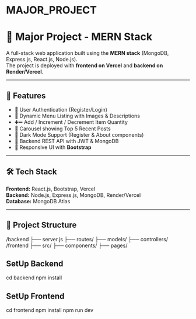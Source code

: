 # MAJOR_PROJECT

# 🍔 Major Project - MERN Stack

A full-stack web application built using the **MERN stack** (MongoDB, Express.js, React.js, Node.js).  
The project is deployed with **frontend on Vercel** and **backend on Render/Vercel**.

---

## 🚀 Features
- 🔑 User Authentication (Register/Login)
- 📃 Dynamic Menu Listing with Images & Descriptions
- ➕➖ Add / Increment / Decrement Item Quantity
- 📰 Carousel showing Top 5 Recent Posts
- 🌙 Dark Mode Support (Register & About components)
- 📡 Backend REST API with JWT & MongoDB
- 🎨 Responsive UI with **Bootstrap**

---

## 🛠️ Tech Stack
**Frontend:** React.js, Bootstrap, Vercel  
**Backend:** Node.js, Express.js, MongoDB, Render/Vercel  
**Database:** MongoDB Atlas  

---

## 📂 Project Structure
/backend
├── server.js
├── routes/
├── models/
├── controllers/
/frontend
├── src/
├── components/
├── pages/



## SetUp Backend

cd backend
npm install


## SetUp Frontend

cd frontend
npm install
npm run dev
